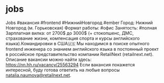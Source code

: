 # jobs
Jobs
#вакансия #frontend #НижнийНовгород #ember
Город: Нижний Новгород (м. Горьковская)
Формат работы: #офис
Занятость: #полная
Зарплатная вилка: от 2700$ до 3000$ (+ стокопшенс, ДМС, страхование жизни, компенсация спорта и курсы английского языка).Командировки в США🇺🇸
Мы находимся в поиске опытного frontend инженера со знанием английского языка в постоянный проект в российское представительство компании RetailNext (retailnext.net). 
Описание вакансии можно найти здесь: https://nn.hh.ru/vacancy/25563294
Если вакансия покажется интересной, буду готова ответить на любые вопросы natalia.naumova@retailnext.net.
